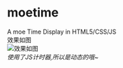 # moetime
A moe Time Display in HTML5/CSS/JS  
效果如图  
![效果如图](https://raw.githubusercontents.com/CFITCorporation/moetime/master/now.png)  
*使用了JS计时器,所以是动态的哦~*
